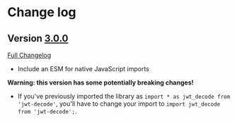 # Change log

## Version [3.0.0](https://github.com/auth0/jwt-decode/tags/v5.0.1)

[Full Changelog](https://github.com/auth0/jwt-decode/compare/v2.0.0..v3.0.0)

- Include an ESM for native JavaScript imports

**Warning: this version has some potentially breaking changes!**

- If you've previously imported the library as `import * as jwt_decode from 'jwt-decode'`, you'll have to change your import to `import jwt_decode from 'jwt-decode';`.
